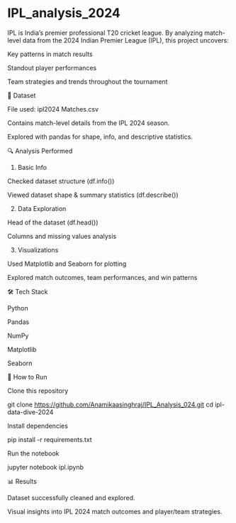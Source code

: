 # IPL_analysis_2024

IPL is India’s premier professional T20 cricket league.
By analyzing match-level data from the 2024 Indian Premier League (IPL), this project uncovers:

Key patterns in match results

Standout player performances

Team strategies and trends throughout the tournament

📂 Dataset

File used: ipl2024 Matches.csv

Contains match-level details from the IPL 2024 season.

Explored with pandas for shape, info, and descriptive statistics.

🔍 Analysis Performed
1. Basic Info

Checked dataset structure (df.info())

Viewed dataset shape & summary statistics (df.describe())

2. Data Exploration

Head of the dataset (df.head())

Columns and missing values analysis

3. Visualizations

Used Matplotlib and Seaborn for plotting

Explored match outcomes, team performances, and win patterns

🛠️ Tech Stack

Python

Pandas

NumPy

Matplotlib

Seaborn

🚀 How to Run

Clone this repository

git clone https://github.com/Anamikaasinghraj/IPL_Analysis_024.git
cd ipl-data-dive-2024


Install dependencies

pip install -r requirements.txt


Run the notebook

jupyter notebook ipl.ipynb

📊 Results

Dataset successfully cleaned and explored.

Visual insights into IPL 2024 match outcomes and player/team strategies.
